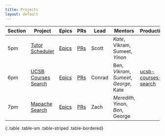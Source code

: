 ```yaml
---
title: Projects
layout: default
---
```


| Section | Project | Epics | PRs | Lead | Mentors| Production |
|---------|---------|-----|---|------|--------|-----|
| 5pm |  [Tutor Scheduler](https://github.com/ucsb-cs56-f19/ucsb-tutor-scheduler/) | [Epics](https://github.com/ucsb-cs56-f19/ucsb-tutor-scheduler/projects/6) |[PRs](https://github.com/ucsb-cs56-f19/ucsb-tutor-scheduler/pulls) | Scott | *Kate*, Vikram, Sumeet, *Yinon*  |
| 6pm | [UCSB Courses Search](https://github.com/ucsb-cs56-f19/ucsb-courses-search/) |  [Epics](https://github.com/ucsb-cs56-f19/ucsb-courses-search/projects/2) |[PRs](https://github.com/ucsb-cs56-f19/ucsb-courses-search/pulls)  | Conrad | Ben, *Vikram*, *Sumeet*, *George*, Kate | [ucsb-courses-search](https://ucsb-courses-search.herokuapp.com)
| 7pm |[Mapache Search](https://github.com/ucsb-cs56-f19/mapache-search) | [Epics](https://github.com/ucsb-cs56-f19/mapache-search/projects/2) | [PRs](https://github.com/ucsb-cs56-f19/mapache-search/pulls)   | Zach | *Meredith*, Yinon, *Ben*, George |
{:.table .table-sm .table-striped .table-bordered}
